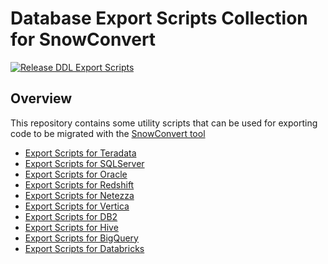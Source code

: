 # Database Export Scripts Collection for SnowConvert

[![Release DDL Export Scripts](https://github.com/Snowflake-Labs/SC.DDLExportScripts/actions/workflows/release-scripts.yml/badge.svg?branch=main)](https://github.com/Snowflake-Labs/SC.DDLExportScripts/actions/workflows/release-scripts.yml)

## Overview

This repository contains some utility scripts that can be used for exporting code to be migrated with 
the [SnowConvert tool](https://docs.snowconvert.com/sc/)

- [Export Scripts for Teradata](https://github.com/Snowflake-Labs/SC.DDLExportScripts/tree/main/Teradata)
- [Export Scripts for SQLServer](https://github.com/Snowflake-Labs/SC.DDLExportScripts/tree/main/SQLServer)
- [Export Scripts for Oracle](https://github.com/Snowflake-Labs/SC.DDLExportScripts/tree/main/Oracle)
- [Export Scripts for Redshift](https://github.com/Snowflake-Labs/SC.DDLExportScripts/tree/main/Redshift)
- [Export Scripts for Netezza](https://github.com/Snowflake-Labs/SC.DDLExportScripts/tree/main/Netezza)
- [Export Scripts for Vertica](https://github.com/Snowflake-Labs/SC.DDLExportScripts/tree/main/Vertica)
- [Export Scripts for DB2](https://github.com/Snowflake-Labs/SC.DDLExportScripts/tree/main/DB2)
- [Export Scripts for Hive](https://github.com/Snowflake-Labs/SC.DDLExportScripts/tree/main/Hive)
- [Export Scripts for BigQuery](https://github.com/Snowflake-Labs/SC.DDLExportScripts/tree/main/BigQuery)
- [Export Scripts for Databricks](https://github.com/Snowflake-Labs/SC.DDLExportScripts/tree/main/Databricks)

